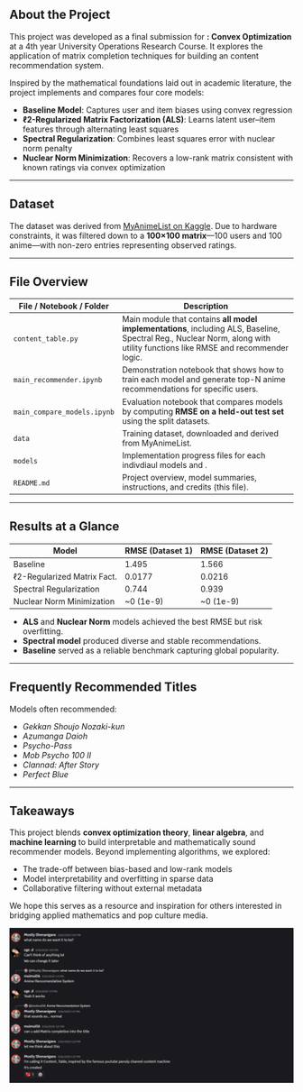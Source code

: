 ## About the Project

This project was developed as a final submission for **: Convex Optimization** at a 4th year University Operations Research Course. It explores the application of matrix completion techniques for building an content recommendation system.

Inspired by the mathematical foundations laid out in academic literature, the project implements and compares four core models:

- **Baseline Model**: Captures user and item biases using convex regression
- **ℓ2-Regularized Matrix Factorization (ALS)**: Learns latent user–item features through alternating least squares
- **Spectral Regularization**: Combines least squares error with nuclear norm penalty
- **Nuclear Norm Minimization**: Recovers a low-rank matrix consistent with known ratings via convex optimization

---

## Dataset

The dataset was derived from [MyAnimeList on Kaggle](https://www.kaggle.com/datasets/marlesson/myanimelist-dataset-animes-profiles-reviews). Due to hardware constraints, it was filtered down to a **100×100 matrix**—100 users and 100 anime—with non-zero entries representing observed ratings.

---

## File Overview

| File / Notebook / Folder         | Description                                                                 |
|----------------------------------|-----------------------------------------------------------------------------|
| `content_table.py`               | Main module that contains **all model implementations**, including ALS, Baseline, Spectral Reg., Nuclear Norm, along with utility functions like RMSE and recommender logic. |
| `main_recommender.ipynb`         | Demonstration notebook that shows how to train each model and generate top-N anime recommendations for specific users. |
| `main_compare_models.ipynb`      | Evaluation notebook that compares models by computing **RMSE on a held-out test set** using the split datasets. |
| `data`                           | Training dataset, downloaded and derived from MyAnimeList. |
| `models`                         | Implementation progress files for each indivdiaul models and . |
| `README.md`                      | Project overview, model summaries, instructions, and credits (this file). |


---

## Results at a Glance

| Model                        | RMSE (Dataset 1) | RMSE (Dataset 2) |
|-----------------------------|------------------|------------------|
| Baseline                    | 1.495            | 1.566            |
| ℓ2-Regularized Matrix Fact. | 0.0177           | 0.0216           |
| Spectral Regularization     | 0.744            | 0.939            |
| Nuclear Norm Minimization   | ~0 (1e-9)         | ~0 (1e-9)         |

- **ALS** and **Nuclear Norm** models achieved the best RMSE but risk overfitting.
- **Spectral model** produced diverse and stable recommendations.
- **Baseline** served as a reliable benchmark capturing global popularity.

---

## Frequently Recommended Titles

Models often recommended:
- *Gekkan Shoujo Nozaki-kun*
- *Azumanga Daioh*
- *Psycho-Pass*
- *Mob Psycho 100 II*
- *Clannad: After Story*
- *Perfect Blue*

---

## Takeaways

This project blends **convex optimization theory**, **linear algebra**, and **machine learning** to build interpretable and mathematically sound recommender models. Beyond implementing algorithms, we explored:

- The trade-off between bias-based and low-rank models
- Model interpretability and overfitting in sparse data
- Collaborative filtering without external metadata

We hope this serves as a resource and inspiration for others interested in bridging applied mathematics and pop culture media.



![](image.png)
